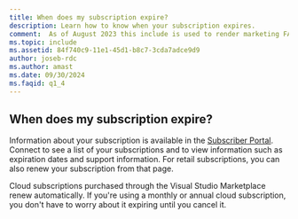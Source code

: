 ```yaml
---
title: When does my subscription expire?
description: Learn how to know when your subscription expires.  
comment:  As of August 2023 this include is used to render marketing FAQ content for VS Subscriptions in the following portals - VSCom, Manage, and My portals. It was not used for learn.microsoft.com content at that time.  SMEs are Evan Windom and Larissa Crawford of Red Door Collaborative and Sharvari Dighe.
ms.topic: include
ms.assetid: 84f740c9-11e1-45d1-b8c7-3cda7adce9d9
author: joseb-rdc
ms.author: amast
ms.date: 09/30/2024
ms.faqid: q1_4
---
```


## When does my subscription expire?

Information about your subscription is available in the [Subscriber Portal](https://my.visualstudio.com/subscriptions). Connect to see a list of your subscriptions and to view information such as expiration dates and support information. For retail subscriptions, you can also renew your subscription from that page.

Cloud subscriptions purchased through the Visual Studio Marketplace renew automatically.  If you're using a monthly or annual cloud subscription, you don't have to worry about it expiring until you cancel it.
